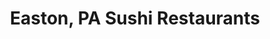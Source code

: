 ---
layout: city
title: Easton, PA Sushi Restaurants
permalink: /pennsylvania/easton/
stateAbbr: PA
stateName: Pennsylvania
cityName: Easton
---